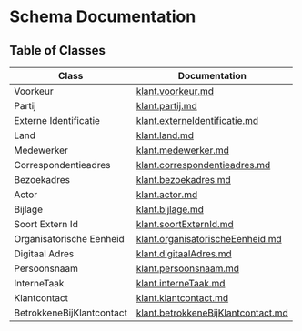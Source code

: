 # Schema Documentation

## Table of Classes

| Class | Documentation |
|-------|--------------|
| Voorkeur | [klant.voorkeur.md](klant.voorkeur.md) |
| Partij | [klant.partij.md](klant.partij.md) |
| Externe Identificatie | [klant.externeIdentificatie.md](klant.externeIdentificatie.md) |
| Land | [klant.land.md](klant.land.md) |
| Medewerker | [klant.medewerker.md](klant.medewerker.md) |
| Correspondentieadres | [klant.correspondentieadres.md](klant.correspondentieadres.md) |
| Bezoekadres | [klant.bezoekadres.md](klant.bezoekadres.md) |
| Actor | [klant.actor.md](klant.actor.md) |
| Bijlage | [klant.bijlage.md](klant.bijlage.md) |
| Soort Extern Id | [klant.soortExternId.md](klant.soortExternId.md) |
| Organisatorische Eenheid | [klant.organisatorischeEenheid.md](klant.organisatorischeEenheid.md) |
| Digitaal Adres | [klant.digitaalAdres.md](klant.digitaalAdres.md) |
| Persoonsnaam | [klant.persoonsnaam.md](klant.persoonsnaam.md) |
| InterneTaak | [klant.interneTaak.md](klant.interneTaak.md) |
| Klantcontact | [klant.klantcontact.md](klant.klantcontact.md) |
| BetrokkeneBijKlantcontact | [klant.betrokkeneBijKlantcontact.md](klant.betrokkeneBijKlantcontact.md) |
